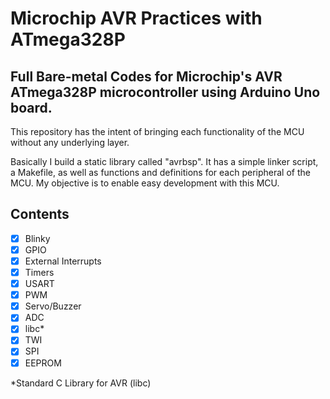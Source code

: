# Microchip AVR Practices with ATmega328P

## Full Bare-metal Codes for Microchip's AVR ATmega328P microcontroller using Arduino Uno board.

This repository has the intent of bringing each functionality of the MCU without any underlying layer. 

Basically I build a static library called "avrbsp". It has a simple linker script, a Makefile, as well as functions and definitions for each peripheral of the MCU. My objective is to enable easy development with this MCU.

## Contents

- [X] Blinky
- [X] GPIO
- [X] External Interrupts
- [X] Timers
- [X] USART
- [X] PWM
- [X] Servo/Buzzer
- [X] ADC
- [X] libc*
- [X] TWI
- [X] SPI
- [X] EEPROM

*Standard C Library for AVR (libc)
